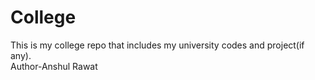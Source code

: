 # College
This is my college repo that includes my university codes and project(if any).
<br>
Author-Anshul Rawat
